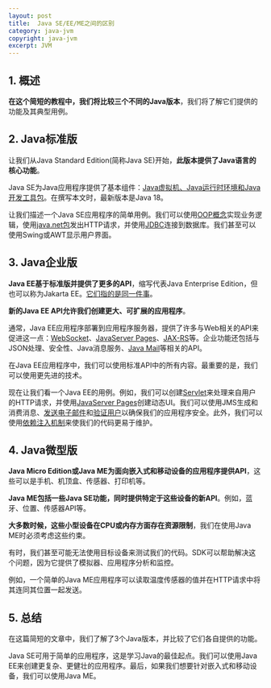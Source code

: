 ```yaml
---
layout: post
title:  Java SE/EE/ME之间的区别
category: java-jvm
copyright: java-jvm
excerpt: JVM
---
```


## 1. 概述

**在这个简短的教程中，我们将比较三个不同的Java版本**，我们将了解它们提供的功能及其典型用例。

## 2. Java标准版

让我们从Java Standard Edition(简称Java SE)开始，**此版本提供了Java语言的核心功能**。

Java SE为Java应用程序提供了基本组件：[Java虚拟机、Java运行时环境和Java开发工具包](https://www.baeldung.com/jvm-vs-jre-vs-jdk)。在撰写本文时，最新版本是Java 18。

让我们描述一个Java SE应用程序的简单用例。我们可以使用[OOP概念](https://www.baeldung.com/java-oop)实现业务逻辑，使用[java.net包](https://www.baeldung.com/java-9-http-client)发出HTTP请求，并使用[JDBC](https://www.baeldung.com/java-jdbc)连接到数据库。我们甚至可以使用Swing或AWT显示用户界面。

## 3. Java企业版

**Java EE基于标准版并提供了更多的API**，缩写代表Java Enterprise Edition，但也可以称为Jakarta EE。[它们指的是同一件事](https://www.baeldung.com/java-enterprise-evolution)。

**新的Java EE API允许我们创建更大、可扩展的应用程序**。

通常，Java EE应用程序部署到应用程序服务器，提供了许多与Web相关的API来促进这一点：[WebSocket](https://www.baeldung.com/java-websockets)、[JavaServer Pages](https://www.baeldung.com/jsp)、[JAX-RS](https://www.baeldung.com/jax-rs-spec-and-implementations#inclusion-in-java-ee)等。企业功能还包括与JSON处理、安全性、Java消息服务、[Java Mail](https://www.baeldung.com/java-email)等相关的API。

在Java EE应用程序中，我们可以使用标准API中的所有内容。最重要的是，我们可以使用更先进的技术。

现在让我们看一个Java EE的用例。例如，我们可以创建[Servlet](https://www.baeldung.com/intro-to-servlets)来处理来自用户的HTTP请求，并使用[JavaServer Pages](https://www.baeldung.com/jsp)创建动态UI。我们可以使用JMS生成和消费消息、[发送电子邮件](https://www.baeldung.com/java-email)和[验证用户](https://www.baeldung.com/java-ee-8-security)以确保我们的应用程序安全。此外，我们可以使用[依赖注入机制](https://www.baeldung.com/java-ee-cdi)来使我们的代码更易于维护。

## 4. Java微型版

**Java Micro Edition或Java ME为面向嵌入式和移动设备的应用程序提供API**，这些可以是手机、机顶盒、传感器、打印机等。

**Java ME包括一些Java SE功能，同时提供特定于这些设备的新API**。例如，蓝牙、位置、传感器API等。

**大多数时候，这些小型设备在CPU或内存方面存在资源限制**，我们在使用Java ME时必须考虑这些约束。

有时，我们甚至可能无法使用目标设备来测试我们的代码。SDK可以帮助解决这个问题，因为它提供了模拟器、应用程序分析和监控。

例如，一个简单的Java ME应用程序可以读取温度传感器的值并在HTTP请求中将其连同其位置一起发送。

## 5. 总结

在这篇简短的文章中，我们了解了3个Java版本，并比较了它们各自提供的功能。

Java SE可用于简单的应用程序，这是学习Java的最佳起点。我们可以使用Java EE来创建更复杂、更健壮的应用程序。最后，如果我们想要针对嵌入式和移动设备，我们可以使用Java ME。